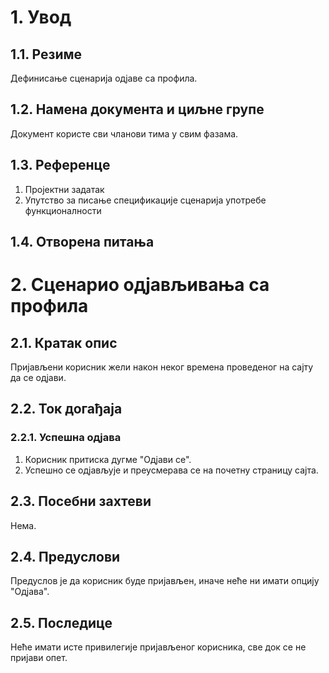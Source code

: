# 1. Увод

## 1.1. Резиме
Дефинисање сценарија одјаве са профила.

## 1.2. Намена документа и циљне групе
Документ користе сви чланови тима у свим фазама.

## 1.3. Референце

1. Пројектни задатак
2. Упутство за писање спецификације сценарија употребе функционалности

## 1.4. Отворена питања

# 2. Сценарио одјављивања са профила

## 2.1. Кратак опис

Пријављени корисник жели након неког времена проведеног на сајту да се одјави.

## 2.2. Ток догађаја

### 2.2.1. Успешна одјава
1. Корисник притиска дугме "Одјави се".
2. Успешно се одјављује и преусмерава се на почетну страницу сајта.

## 2.3. Посебни захтеви

Нема.

## 2.4. Предуслови

Предуслов је да корисник буде пријављен, иначе неће ни имати опцију "Одјава".

## 2.5. Последице

Неће имати исте привилегије пријављеног корисника, све док се не пријави опет.